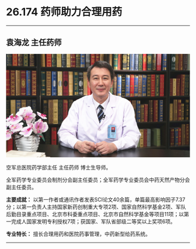 # 26.174 药师助力合理用药

---

## 袁海龙 主任药师

![1685342028088](image/c26_174/1685342028088.png)

空军总医院药学部主任 主任药师 博士生导师。

全军药学专业委员会制剂分会副主任委员；全军药学专业委员会中药天然产物分会副主任委员。

**主要成就：** 以第一作者或通讯作者发表SCI论文40余篇，单篇最高影响因子7.37分；以第一负责人主持国家新药创制重大专项2项、国家自然科学基金2项、军队后勤目录重点项目、北京市科委重点项目、北京市自然科学基金等项目11项；以第一完成人国家发明专利授权7项；获国家、军队省部级二等奖以上奖项6项。

**专业特长：** 擅长合理用药和医院药事管理，中药新型给药系统。

---
